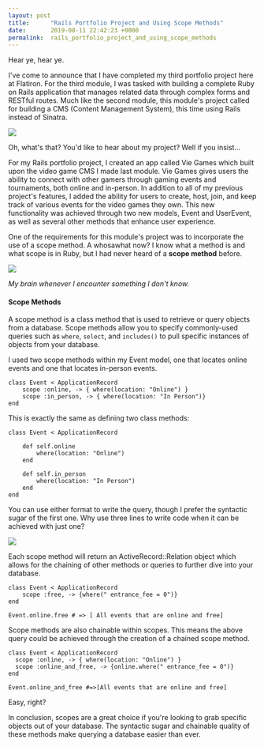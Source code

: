 ```yaml
---
layout: post
title:      "Rails Portfolio Project and Using Scope Methods"
date:       2019-08-11 22:42:23 +0000
permalink:  rails_portfolio_project_and_using_scope_methods
---
```



Hear ye, hear ye.

I've come to announce that I have completed my third portfolio project here at Flatiron. For the third module, I was tasked with building a complete Ruby on Rails application that manages related data through complex forms and RESTful routes. Much like the second module, this module's project called for building a CMS (Content Management System), this time using Rails instead of Sinatra. 

![](https://i.imgur.com/LTvlYSU.gif)

Oh, what's that? You'd like to hear about my project? Well if you insist...

For my Rails portfolio project, I created an app called Vie Games which built upon the video game CMS I made last module. Vie Games gives users the ability to connect with other gamers through gaming events and tournaments, both online and in-person. In addition to all of my previous project's features, I added the ability for users to create, host, join, and keep track of various events for the video games they own. This new functionality was achieved through two new models, Event and UserEvent, as well as several other methods that enhance user experience. 

One of the requirements for this module's project was to incorporate the use of a scope method. A whosawhat now? I know what a method is and what scope is in Ruby, but I had never heard of a **scope method** before.

![](https://media.giphy.com/media/3RLgFrb0uGsYU/giphy.gif)

*My brain whenever I encounter something I don't know.*

#### Scope Methods

A scope method is a class method that is used to retrieve or query objects from a database. Scope methods allow you to specify commonly-used queries such as `where`, `select`, and `includes()` to pull specific instances of objects from your database. 

I used two scope methods within my Event model, one that locates online events and one that locates in-person events. 

```
class Event < ApplicationRecord
    scope :online, -> { where(location: "Online") }
    scope :in_person, -> { where(location: "In Person")}
end 
```

This is exactly the same as defining two class methods:

```
class Event < ApplicationRecord 

	def self.online
		where(location: "Online")
	end

	def self.in_person
		where(location: "In Person")
	end  
end 
```

You can use either format to write the query, though I prefer the syntactic sugar of the first one. Why use three lines to write code when it can be achieved with just one?

![](https://media.giphy.com/media/l378bl7lVJ1XAMRFu/giphy.gif)

Each scope method will return an ActiveRecord::Relation object which allows for the chaining of other methods or queries to further dive into your database. 

```
class Event < ApplicationRecord 
    scope :free, -> {where(" entrance_fee = 0")}
end 

Event.online.free # => [ All events that are online and free]
```

Scope methods are also chainable within scopes. This means the above query could be achieved through the creation of a chained scope method. 

```
class Event < ApplicationRecord 
  scope :online, -> { where(location: "Online") }
  scope :online_and_free, -> {online.where(" entrance_fee = 0")}
end 

Event.online_and_free #=>[All events that are online and free]

```

Easy, right?

In conclusion, scopes are a great choice if you're looking to grab specific objects out of your database. The syntactic sugar and chainable quality of these methods make querying a database easier than ever. 
